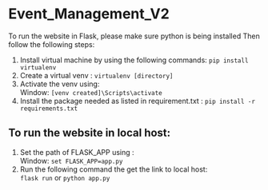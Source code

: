# Event_Management_V2

To run the website in Flask, please make sure python is being installed
Then follow the following steps: 

1. Install virtual machine by using the following commands: 
  ```pip install virtualenv```
2. Create a virtual venv : ```virtualenv [directory]```
3. Activate the venv using: </br>
    Window: ```[venv created]\Scripts\activate```
4. Install the package needed as listed in requirement.txt : ```pip install -r requirements.txt```

## To run the website in local host: 

1. Set the path of FLASK_APP using : <br>
  Window:  ```set FLASK_APP=app.py```
2. Run the following command the get the link to local host: <br>
  ```flask run``` or ```python app.py```
